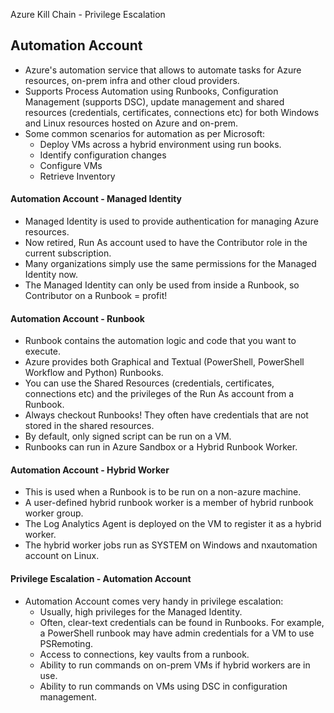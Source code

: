 Azure Kill Chain - Privilege Escalation
## Automation Account
- Azure's automation service that allows to automate tasks for Azure resources, on-prem infra and other cloud providers.
- Supports Process Automation using Runbooks, Configuration Management (supports DSC), update management and shared resources (credentials, certificates, connections etc) for both Windows and Linux resources hosted on Azure and on-prem.
- Some common scenarios for automation as per Microsoft:
  - Deploy VMs across a hybrid environment using run books.
  - Identify configuration changes
  - Configure VMs
  - Retrieve Inventory
 
#### Automation Account - Managed Identity
- Managed Identity is used to provide authentication for managing Azure resources.
- Now retired, Run As account used to have the Contributor role in the current subscription.
- Many organizations simply use the same permissions for the Managed Identity now.
- The Managed Identity can only be used from inside a Runbook, so Contributor on a Runbook = profit!

#### Automation Account - Runbook
- Runbook contains the automation logic and code that you want to execute.
- Azure provides both Graphical and Textual (PowerShell, PowerShell Workflow and Python) Runbooks.
- You can use the Shared Resources (credentials, certificates, connections etc) and the privileges of the Run As account from a Runbook.
- Always checkout Runbooks! They often have credentials that are not stored in the shared resources.
- By default, only signed script can be run on a VM.
- Runbooks can run in Azure Sandbox or a Hybrid Runbook Worker.

#### Automation Account - Hybrid Worker
- This is used when a Runbook is to be run on a non-azure machine.
- A user-defined hybrid runbook worker is a member of hybrid runbook
worker group.
- The Log Analytics Agent is deployed on the VM to register it as a hybrid worker.
- The hybrid worker jobs run as SYSTEM on Windows and nxautomation
account on Linux.

#### Privilege Escalation - Automation Account
- Automation Account comes very handy in privilege escalation:
  - Usually, high privileges for the Managed Identity.
  - Often, clear-text credentials can be found in Runbooks. For example, a PowerShell runbook may have admin credentials for a VM to use PSRemoting.
  - Access to connections, key vaults from a runbook.
  - Ability to run commands on on-prem VMs if hybrid workers are in use.
  - Ability to run commands on VMs using DSC in configuration management.
 

